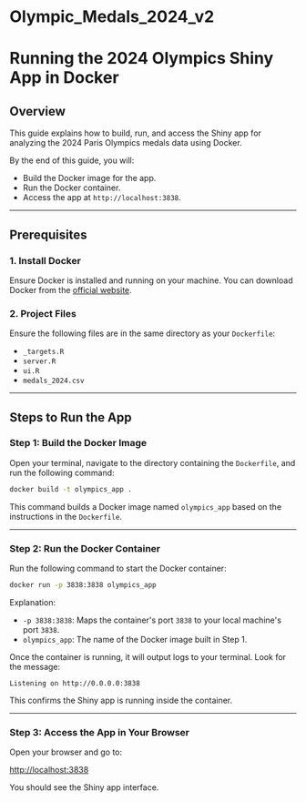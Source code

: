 # Olympic_Medals_2024_v2
# Running the 2024 Olympics Shiny App in Docker

## Overview
This guide explains how to build, run, and access the Shiny app for analyzing the 2024 Paris Olympics medals data using Docker.

By the end of this guide, you will:
- Build the Docker image for the app.
- Run the Docker container.
- Access the app at `http://localhost:3838`.

---

## Prerequisites

### 1. Install Docker
Ensure Docker is installed and running on your machine. You can download Docker from the [official website](https://www.docker.com/).

### 2. Project Files
Ensure the following files are in the same directory as your `Dockerfile`:
- `_targets.R`
- `server.R`
- `ui.R`
- `medals_2024.csv`

---

## Steps to Run the App

### Step 1: Build the Docker Image
Open your terminal, navigate to the directory containing the `Dockerfile`, and run the following command:

```bash
docker build -t olympics_app .
```

This command builds a Docker image named `olympics_app` based on the instructions in the `Dockerfile`.

---

### Step 2: Run the Docker Container
Run the following command to start the Docker container:

```bash
docker run -p 3838:3838 olympics_app
```

Explanation:
- `-p 3838:3838`: Maps the container's port `3838` to your local machine's port `3838`.
- `olympics_app`: The name of the Docker image built in Step 1.

Once the container is running, it will output logs to your terminal. Look for the message:

```
Listening on http://0.0.0.0:3838
```

This confirms the Shiny app is running inside the container.

---

### Step 3: Access the App in Your Browser
Open your browser and go to:

[http://localhost:3838](http://localhost:3838)

You should see the Shiny app interface.

